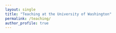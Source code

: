 ```yaml
---
layout: single
title: "Teaching at the University of Washington"
permalink: /teaching/
author_profile: true
---
```



